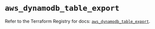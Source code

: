 # `aws_dynamodb_table_export`

Refer to the Terraform Registry for docs: [`aws_dynamodb_table_export`](https://registry.terraform.io/providers/hashicorp/aws/6.0.0/docs/resources/dynamodb_table_export).
